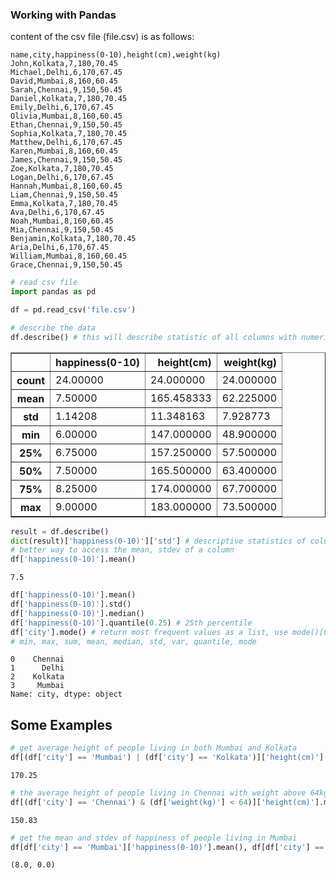 ### Working with Pandas

content of the csv file (file.csv) is as follows:
```
name,city,happiness(0-10),height(cm),weight(kg)
John,Kolkata,7,180,70.45
Michael,Delhi,6,170,67.45
David,Mumbai,8,160,60.45
Sarah,Chennai,9,150,50.45
Daniel,Kolkata,7,180,70.45
Emily,Delhi,6,170,67.45
Olivia,Mumbai,8,160,60.45
Ethan,Chennai,9,150,50.45
Sophia,Kolkata,7,180,70.45
Matthew,Delhi,6,170,67.45
Karen,Mumbai,8,160,60.45
James,Chennai,9,150,50.45
Zoe,Kolkata,7,180,70.45
Logan,Delhi,6,170,67.45
Hannah,Mumbai,8,160,60.45
Liam,Chennai,9,150,50.45
Emma,Kolkata,7,180,70.45
Ava,Delhi,6,170,67.45
Noah,Mumbai,8,160,60.45
Mia,Chennai,9,150,50.45
Benjamin,Kolkata,7,180,70.45
Aria,Delhi,6,170,67.45
William,Mumbai,8,160,60.45
Grace,Chennai,9,150,50.45
```

```python
# read csv file
import pandas as pd

df = pd.read_csv('file.csv')
```

```python
# describe the data
df.describe() # this will describe statistic of all columns with numeric data
```

<div>
<style scoped>
    .dataframe tbody tr th:only-of-type {
        vertical-align: middle;
    }

    .dataframe tbody tr th {
        vertical-align: top;
    }

    .dataframe thead th {
        text-align: right;
    }
</style>
<table border="1" class="dataframe">
  <thead>
    <tr style="text-align: right;">
      <th></th>
      <th>happiness(0-10)</th>
      <th>height(cm)</th>
      <th>weight(kg)</th>
    </tr>
  </thead>
  <tbody>
    <tr>
      <th>count</th>
      <td>24.00000</td>
      <td>24.000000</td>
      <td>24.000000</td>
    </tr>
    <tr>
      <th>mean</th>
      <td>7.50000</td>
      <td>165.458333</td>
      <td>62.225000</td>
    </tr>
    <tr>
      <th>std</th>
      <td>1.14208</td>
      <td>11.348163</td>
      <td>7.928773</td>
    </tr>
    <tr>
      <th>min</th>
      <td>6.00000</td>
      <td>147.000000</td>
      <td>48.900000</td>
    </tr>
    <tr>
      <th>25%</th>
      <td>6.75000</td>
      <td>157.250000</td>
      <td>57.500000</td>
    </tr>
    <tr>
      <th>50%</th>
      <td>7.50000</td>
      <td>165.500000</td>
      <td>63.400000</td>
    </tr>
    <tr>
      <th>75%</th>
      <td>8.25000</td>
      <td>174.000000</td>
      <td>67.700000</td>
    </tr>
    <tr>
      <th>max</th>
      <td>9.00000</td>
      <td>183.000000</td>
      <td>73.500000</td>
    </tr>
  </tbody>
</table>
</div>

```python
result = df.describe()
dict(result)['happiness(0-10)']['std'] # descriptive statistics of columns can be converted as a dict to access its values
# better way to access the mean, stdev of a column
df['happiness(0-10)'].mean()
```

    7.5

```python
df['happiness(0-10)'].mean()
df['happiness(0-10)'].std()
df['happiness(0-10)'].median()
df['happiness(0-10)'].quantile(0.25) # 25th percentile
df['city'].mode() # return most frequent values as a list, use mode()[0] to most common value of dataset
# min, max, sum, mean, median, std, var, quantile, mode
```

    0    Chennai
    1      Delhi
    2    Kolkata
    3     Mumbai
    Name: city, dtype: object

## Some Examples

```python
# get average height of people living in both Mumbai and Kolkata
df[(df['city'] == 'Mumbai') | (df['city'] == 'Kolkata')]['height(cm)'].mean()
```

    170.25

```python
# the average height of people living in Chennai with weight above 64kg in 2 decimal places
df[(df['city'] == 'Chennai') & (df['weight(kg)'] < 64)]['height(cm)'].mean().round(2)
```

    150.83

```python
# get the mean and stdev of happiness of people living in Mumbai
df[df['city'] == 'Mumbai']['happiness(0-10)'].mean(), df[df['city'] == 'Mumbai']['happiness(0-10)'].std()
```

    (8.0, 0.0)

